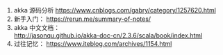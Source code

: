 1. akka 源码分析 
https://www.cnblogs.com/gabry/category/1257620.html
2. 新手入门：
https://rerun.me/summary-of-notes/
3. akka 中文文档：   
http://jasonqu.github.io/akka-doc-cn/2.3.6/scala/book/index.html
4. 过往记忆：
https://www.iteblog.com/archives/1154.html